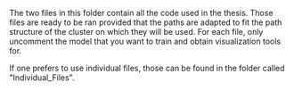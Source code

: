 The two files in this folder contain all the code used in the thesis. Those files are ready to be ran provided that the paths are adapted to fit the path structure of the cluster on which they will be used. For each file, only uncomment the model that you want to train and obtain visualization tools for.

If one prefers to use individual files, those can be found in the folder called "Individual_Files".
